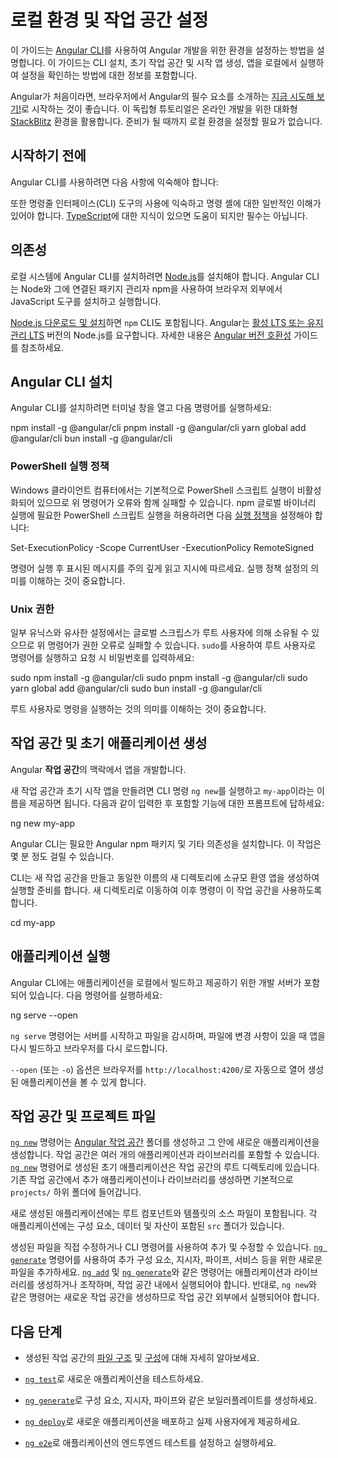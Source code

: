 # 로컬 환경 및 작업 공간 설정

이 가이드는 [Angular CLI](cli "CLI 명령어 참조")를 사용하여 Angular 개발을 위한 환경을 설정하는 방법을 설명합니다.
이 가이드는 CLI 설치, 초기 작업 공간 및 시작 앱 생성, 앱을 로컬에서 실행하여 설정을 확인하는 방법에 대한 정보를 포함합니다.

<docs-callout title="로컬 설정 없이 Angular 사용해 보기">

Angular가 처음이라면, 브라우저에서 Angular의 필수 요소를 소개하는 [지금 시도해 보기!](tutorials/learn-angular)로 시작하는 것이 좋습니다.
이 독립형 튜토리얼은 온라인 개발을 위한 대화형 [StackBlitz](https://stackblitz.com) 환경을 활용합니다.
준비가 될 때까지 로컬 환경을 설정할 필요가 없습니다.

</docs-callout>

## 시작하기 전에

Angular CLI를 사용하려면 다음 사항에 익숙해야 합니다:

<docs-pill-row>
  <docs-pill href="https://developer.mozilla.org/docs/Web/JavaScript/A_re-introduction_to_JavaScript" title="JavaScript"/>
  <docs-pill href="https://developer.mozilla.org/docs/Learn/HTML/Introduction_to_HTML" title="HTML"/>
  <docs-pill href="https://developer.mozilla.org/docs/Learn/CSS/First_steps" title="CSS"/>
</docs-pill-row>

또한 명령줄 인터페이스(CLI) 도구의 사용에 익숙하고 명령 셸에 대한 일반적인 이해가 있어야 합니다.
[TypeScript](https://www.typescriptlang.org)에 대한 지식이 있으면 도움이 되지만 필수는 아닙니다.

## 의존성

로컬 시스템에 Angular CLI를 설치하려면 [Node.js](https://nodejs.org/)를 설치해야 합니다.
Angular CLI는 Node와 그에 연결된 패키지 관리자 npm을 사용하여 브라우저 외부에서 JavaScript 도구를 설치하고 실행합니다.

[Node.js 다운로드 및 설치](https://nodejs.org/en/download)하면 `npm` CLI도 포함됩니다.
Angular는 [활성 LTS 또는 유지 관리 LTS](https://nodejs.org/en/about/previous-releases) 버전의 Node.js를 요구합니다.
자세한 내용은 [Angular 버전 호환성](reference/versions) 가이드를 참조하세요.

## Angular CLI 설치

Angular CLI를 설치하려면 터미널 창을 열고 다음 명령어를 실행하세요:

<docs-code-multifile>
   <docs-code
     header="npm"
     >
     npm install -g @angular/cli
     </docs-code>
   <docs-code
     header="pnpm"
     >
     pnpm install -g @angular/cli
     </docs-code>
   <docs-code
     header="yarn"
     >
     yarn global add @angular/cli
     </docs-code>
   <docs-code
     header="bun"
     >
     bun install -g @angular/cli
     </docs-code>

 </docs-code-multifile>

### PowerShell 실행 정책

Windows 클라이언트 컴퓨터에서는 기본적으로 PowerShell 스크립트 실행이 비활성화되어 있으므로 위 명령어가 오류와 함께 실패할 수 있습니다.
npm 글로벌 바이너리 실행에 필요한 PowerShell 스크립트 실행을 허용하려면 다음 <a href="https://docs.microsoft.com/powershell/module/microsoft.powershell.core/about/about_execution_policies">실행 정책</a>을 설정해야 합니다:

<docs-code language="sh">

Set-ExecutionPolicy -Scope CurrentUser -ExecutionPolicy RemoteSigned

</docs-code>

명령어 실행 후 표시된 메시지를 주의 깊게 읽고 지시에 따르세요. 실행 정책 설정의 의미를 이해하는 것이 중요합니다.

### Unix 권한

일부 유닉스와 유사한 설정에서는 글로벌 스크립스가 루트 사용자에 의해 소유될 수 있으므로 위 명령어가 권한 오류로 실패할 수 있습니다.
`sudo`를 사용하여 루트 사용자로 명령어를 실행하고 요청 시 비밀번호를 입력하세요:

<docs-code-multifile>
   <docs-code
     header="npm"
     >
     sudo npm install -g @angular/cli
     </docs-code>
   <docs-code
     header="pnpm"
     >
     sudo pnpm install -g @angular/cli
     </docs-code>
   <docs-code
     header="yarn"
     >
     sudo yarn global add @angular/cli
     </docs-code>
   <docs-code
     header="bun"
     >
     sudo bun install -g @angular/cli
     </docs-code>

 </docs-code-multifile>

루트 사용자로 명령을 실행하는 것의 의미를 이해하는 것이 중요합니다.

## 작업 공간 및 초기 애플리케이션 생성

Angular **작업 공간**의 맥락에서 앱을 개발합니다.

새 작업 공간과 초기 시작 앱을 만들려면 CLI 명령 `ng new`를 실행하고 `my-app`이라는 이름을 제공하면 됩니다. 다음과 같이 입력한 후 포함할 기능에 대한 프롬프트에 답하세요:

<docs-code language="shell">

ng new my-app

</docs-code>

Angular CLI는 필요한 Angular npm 패키지 및 기타 의존성을 설치합니다.
이 작업은 몇 분 정도 걸릴 수 있습니다.

CLI는 새 작업 공간을 만들고 동일한 이름의 새 디렉토리에 소규모 환영 앱을 생성하여 실행할 준비를 합니다.
새 디렉토리로 이동하여 이후 명령이 이 작업 공간을 사용하도록 합니다.

<docs-code language="shell">

cd my-app

</docs-code>

## 애플리케이션 실행

Angular CLI에는 애플리케이션을 로컬에서 빌드하고 제공하기 위한 개발 서버가 포함되어 있습니다. 다음 명령어를 실행하세요:

<docs-code language="shell">

ng serve --open

</docs-code>

`ng serve` 명령어는 서버를 시작하고 파일을 감시하며, 파일에 변경 사항이 있을 때 앱을 다시 빌드하고 브라우저를 다시 로드합니다.

`--open` (또는 `-o`) 옵션은 브라우저를 `http://localhost:4200/`로 자동으로 열어 생성된 애플리케이션을 볼 수 있게 합니다.

## 작업 공간 및 프로젝트 파일

[`ng new`](cli/new) 명령어는 [Angular 작업 공간](reference/configs/workspace-config) 폴더를 생성하고 그 안에 새로운 애플리케이션을 생성합니다.
작업 공간은 여러 개의 애플리케이션과 라이브러리를 포함할 수 있습니다.
[`ng new`](cli/new) 명령어로 생성된 초기 애플리케이션은 작업 공간의 루트 디렉토리에 있습니다.
기존 작업 공간에서 추가 애플리케이션이나 라이브러리를 생성하면 기본적으로 `projects/` 하위 폴더에 들어갑니다.

새로 생성된 애플리케이션에는 루트 컴포넌트와 템플릿의 소스 파일이 포함됩니다.
각 애플리케이션에는 구성 요소, 데이터 및 자산이 포함된 `src` 폴더가 있습니다.

생성된 파일을 직접 수정하거나 CLI 명령어를 사용하여 추가 및 수정할 수 있습니다.
[`ng generate`](cli/generate) 명령어를 사용하여 추가 구성 요소, 지시자, 파이프, 서비스 등을 위한 새로운 파일을 추가하세요.
[`ng add`](cli/add) 및 [`ng generate`](cli/generate)와 같은 명령어는 애플리케이션과 라이브러리를 생성하거나 조작하며, 작업 공간 내에서 실행되어야 합니다. 반대로, `ng new`와 같은 명령어는 새로운 작업 공간을 생성하므로 작업 공간 외부에서 실행되어야 합니다.

## 다음 단계

* 생성된 작업 공간의 [파일 구조](reference/configs/file-structure) 및 [구성](reference/configs/workspace-config)에 대해 자세히 알아보세요.

* [`ng test`](cli/test)로 새로운 애플리케이션을 테스트하세요.

* [`ng generate`](cli/generate)로 구성 요소, 지시자, 파이프와 같은 보일러플레이트를 생성하세요.

* [`ng deploy`](cli/deploy)로 새로운 애플리케이션을 배포하고 실제 사용자에게 제공하세요.

* [`ng e2e`](cli/e2e)로 애플리케이션의 엔드투엔드 테스트를 설정하고 실행하세요.